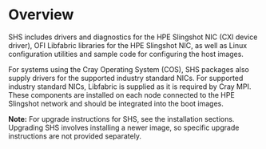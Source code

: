 # Overview

SHS includes drivers and diagnostics for the HPE Slingshot NIC (CXI device driver), OFI Libfabric libraries for the HPE Slingshot NIC, as well as Linux configuration utilities and sample code for configuring the host images.

For systems using the Cray Operating System (COS), SHS packages also supply drivers for the supported industry standard NICs. For supported industry standard NICs, Libfabric is supplied as it is required by Cray MPI. These components are installed on each node connected to the HPE Slingshot network and should be integrated into the boot images.

**Note:** For upgrade instructions for SHS, see the installation sections. Upgrading SHS involves installing a newer image, so specific upgrade instructions are not provided separately.
